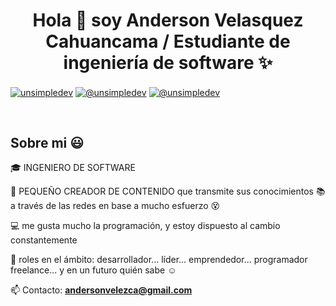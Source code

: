 <h1 align="center">Hola 👋  soy Anderson Velasquez Cahuancama / Estudiante de ingeniería de software ✨ </h1> 

<p align="left">

<a href="https://www.linkedin.com/in/anderson-velasquez-cahuancama-455312266/" target="blank"><img align="center" src="https://img.shields.io/badge/LinkedIn-0077B5?style=for-the-badge&logo=linkedin&logoColor=white" alt="unsimpledev"/></a>
  <a href="https://www.youtube.com/@CodeanderDev" target="blank"><img align="center" src="https://img.shields.io/badge/YouTube-FF0000?style=for-the-badge&logo=youtube&logoColor=white" alt="@unsimpledev"  /></a>
<a href = "andersonvelezca@gmail.com" target="blank"><img align="center" src="https://img.shields.io/badge/Gmail-D14836?style=for-the-badge&logo=gmail&logoColor=white" alt="@unsimpledev"  /></a>
  </p>
<br>
<h2>Sobre mi 😃</h2>
<!--Intro start-->

<p align="left">
🎓 INGENIERO DE SOFTWARE

🎥 PEQUEÑO CREADOR DE CONTENIDO que transmite sus conocimientos 📚 a través de las redes en base a mucho esfuerzo 😵 

💻 me gusta mucho la programación, y estoy dispuesto al cambio constantemente

📝 roles en el ámbito: desarrollador... líder...   emprendedor... programador freelance... y en un futuro quién sabe ☺️

📫 Contacto: **andersonvelezca@gmail.com**
<!--Intro end-->
  </p>
<br>

